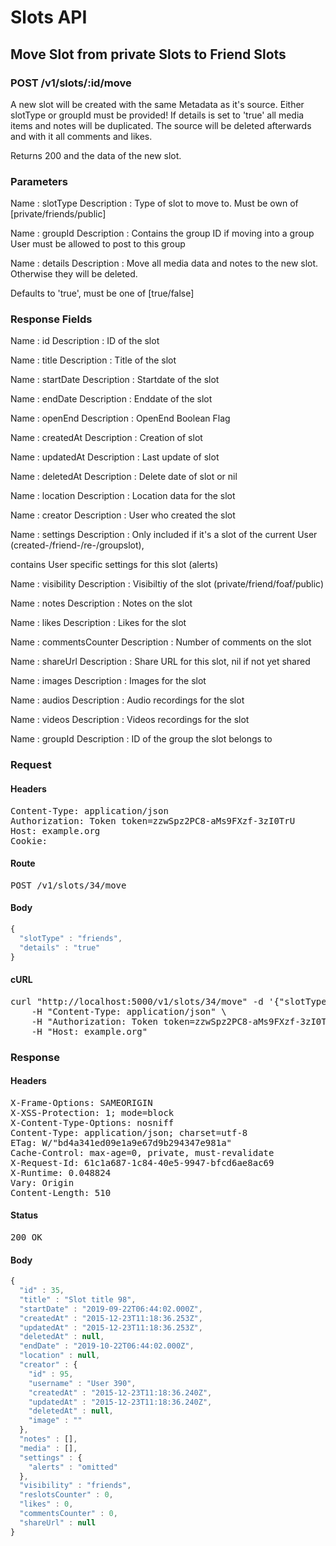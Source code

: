 # Slots API

## Move Slot from private Slots to Friend Slots

### POST /v1/slots/:id/move

A new slot will be created with  the same Metadata as it&#39;s source. Either slotType or groupId must be provided! If details is set to &#39;true&#39; all media items and notes will be duplicated. The source will be deleted afterwards and with it all comments and likes.

Returns 200 and the data of the new slot.

### Parameters

Name : slotType
Description : Type of slot to move to. Must be own of [private/friends/public]

Name : groupId
Description : Contains the group ID if moving into a group User must be allowed to post to this group

Name : details
Description : Move all media data and notes to the new  slot. Otherwise they will be deleted.

Defaults to &#39;true&#39;, must be one of [true/false]


### Response Fields

Name : id
Description : ID of the slot

Name : title
Description : Title of the slot

Name : startDate
Description : Startdate of the slot

Name : endDate
Description : Enddate of the slot

Name : openEnd
Description : OpenEnd Boolean Flag

Name : createdAt
Description : Creation of slot

Name : updatedAt
Description : Last update of slot

Name : deletedAt
Description : Delete date of slot or nil

Name : location
Description : Location data for the slot

Name : creator
Description : User who created the slot

Name : settings
Description : Only included if it&#39;s a slot of the current User (created-/friend-/re-/groupslot),

contains User specific settings for this slot (alerts)

Name : visibility
Description : Visibiltiy of the slot (private/friend/foaf/public)

Name : notes
Description : Notes on the slot

Name : likes
Description : Likes for the slot

Name : commentsCounter
Description : Number of comments on the slot

Name : shareUrl
Description : Share URL for this slot, nil if not yet shared

Name : images
Description : Images for the slot

Name : audios
Description : Audio recordings for the slot

Name : videos
Description : Videos recordings for the slot

Name : groupId
Description : ID of the group the slot belongs to

### Request

#### Headers

<pre>Content-Type: application/json
Authorization: Token token=zzwSpz2PC8-aMs9FXzf-3zI0TrU
Host: example.org
Cookie: </pre>

#### Route

<pre>POST /v1/slots/34/move</pre>

#### Body
```javascript
{
  "slotType" : "friends",
  "details" : "true"
}
```


#### cURL

<pre class="request">curl &quot;http://localhost:5000/v1/slots/34/move&quot; -d &#39;{&quot;slotType&quot;:&quot;friends&quot;,&quot;details&quot;:&quot;true&quot;}&#39; -X POST \
	-H &quot;Content-Type: application/json&quot; \
	-H &quot;Authorization: Token token=zzwSpz2PC8-aMs9FXzf-3zI0TrU&quot; \
	-H &quot;Host: example.org&quot;</pre>

### Response

#### Headers

<pre>X-Frame-Options: SAMEORIGIN
X-XSS-Protection: 1; mode=block
X-Content-Type-Options: nosniff
Content-Type: application/json; charset=utf-8
ETag: W/&quot;bd4a341ed09e1a9e67d9b294347e981a&quot;
Cache-Control: max-age=0, private, must-revalidate
X-Request-Id: 61c1a687-1c84-40e5-9947-bfcd6ae8ac69
X-Runtime: 0.048824
Vary: Origin
Content-Length: 510</pre>

#### Status

<pre>200 OK</pre>

#### Body

```javascript
{
  "id" : 35,
  "title" : "Slot title 98",
  "startDate" : "2019-09-22T06:44:02.000Z",
  "createdAt" : "2015-12-23T11:18:36.253Z",
  "updatedAt" : "2015-12-23T11:18:36.253Z",
  "deletedAt" : null,
  "endDate" : "2019-10-22T06:44:02.000Z",
  "location" : null,
  "creator" : {
    "id" : 95,
    "username" : "User 390",
    "createdAt" : "2015-12-23T11:18:36.240Z",
    "updatedAt" : "2015-12-23T11:18:36.240Z",
    "deletedAt" : null,
    "image" : ""
  },
  "notes" : [],
  "media" : [],
  "settings" : {
    "alerts" : "omitted"
  },
  "visibility" : "friends",
  "reslotsCounter" : 0,
  "likes" : 0,
  "commentsCounter" : 0,
  "shareUrl" : null
}
```
